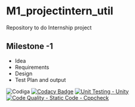 # M1_projectintern_util
Repository to do Internship project 
## Milestone -1
* Idea
* Requirements
* Design
* Test Plan and output

![Codiga](https://api.codiga.io/project/31089/score/svg)
[![Codacy Badge](https://app.codacy.com/project/badge/Grade/6cf2ad37fffc462b8c0a4b49814c23cd)](https://www.codacy.com/gh/NEMALIMAHESH/M1_projectgoal_ATM/dashboard?utm_source=github.com&amp;utm_medium=referral&amp;utm_content=NEMALIMAHESH/M1_projectgoal_ATM&amp;utm_campaign=Badge_Grade)
[![Unit Testing - Unity](https://github.com/NEMALIMAHESH/M1_projectgoal_ATM/actions/workflows/unity.yml/badge.svg)](https://github.com/NEMALIMAHESH/M1_projectgoal_ATM/actions/workflows/unity.yml)
[![Code Quality - Static Code - Cppcheck](https://github.com/NEMALIMAHESH/M1_projectgoal_ATM/actions/workflows/cppcheck.yml/badge.svg)](https://github.com/NEMALIMAHESH/M1_projectgoal_ATM/actions/workflows/cppcheck.yml)
